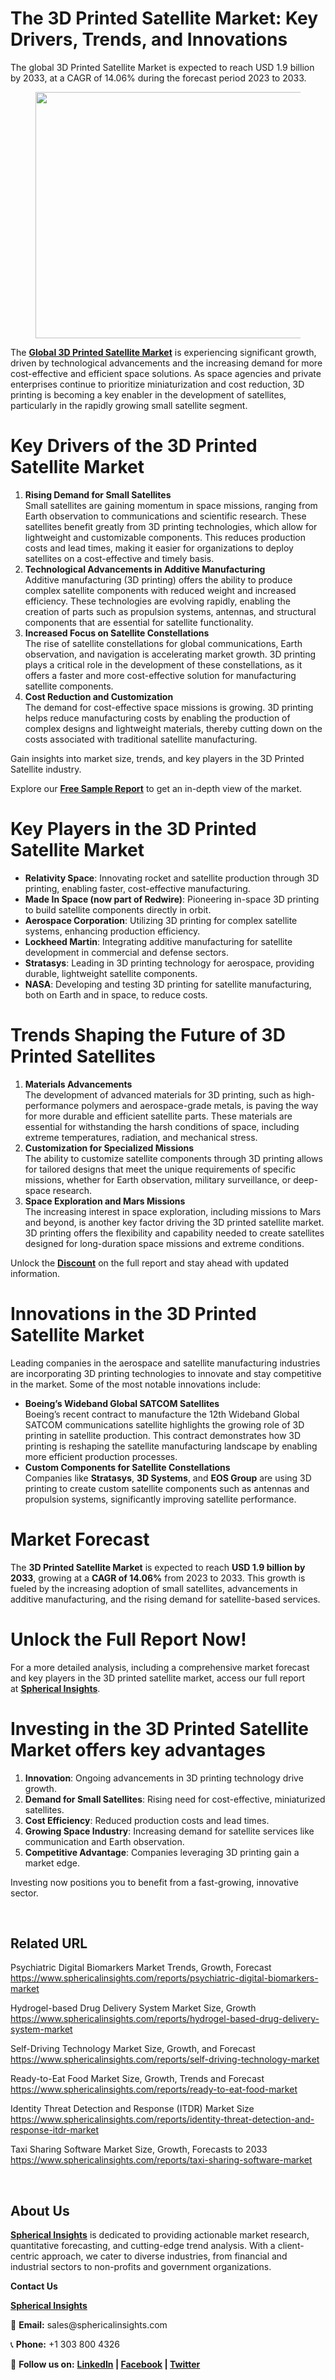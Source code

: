 <h1 id="235e" class="pw-post-title fo fp fq bf fr fs ft fu fv fw fx fy fz ga gb gc gd ge gf gg gh gi gj gk gl gm gn go gp gq bk" data-testid="storyTitle" data-selectable-paragraph="">The 3D Printed Satellite Market: Key Drivers, Trends, and Innovations</h1>
<div class="fj fk fl fm fn">
<div class="ab cb">
<div class="ci bh ev ew ex ey">
<p id="00c2" class="pw-post-body-paragraph la lb fq lc b ld le lf lg lh li lj lk ll lm ln lo lp lq lr ls lt lu lv lw lx fj bk" data-selectable-paragraph="">The global 3D Printed Satellite Market is expected to reach USD 1.9 billion by 2033, at a CAGR of 14.06% during the forecast period 2023 to 2033.</p>
<figure class="mb mc md me mf mg ly lz paragraph-image">
<div class="mh mi ed mj bh mk" tabindex="0">
<div class="ly lz ma"><picture><source srcset="https://miro.medium.com/v2/resize:fit:640/format:webp/1*MRsLwaQmMRV9X-0_QY7szg.jpeg 640w, https://miro.medium.com/v2/resize:fit:720/format:webp/1*MRsLwaQmMRV9X-0_QY7szg.jpeg 720w, https://miro.medium.com/v2/resize:fit:750/format:webp/1*MRsLwaQmMRV9X-0_QY7szg.jpeg 750w, https://miro.medium.com/v2/resize:fit:786/format:webp/1*MRsLwaQmMRV9X-0_QY7szg.jpeg 786w, https://miro.medium.com/v2/resize:fit:828/format:webp/1*MRsLwaQmMRV9X-0_QY7szg.jpeg 828w, https://miro.medium.com/v2/resize:fit:1100/format:webp/1*MRsLwaQmMRV9X-0_QY7szg.jpeg 1100w, https://miro.medium.com/v2/resize:fit:1400/format:webp/1*MRsLwaQmMRV9X-0_QY7szg.jpeg 1400w" type="image/webp" sizes="(min-resolution: 4dppx) and (max-width: 700px) 50vw, (-webkit-min-device-pixel-ratio: 4) and (max-width: 700px) 50vw, (min-resolution: 3dppx) and (max-width: 700px) 67vw, (-webkit-min-device-pixel-ratio: 3) and (max-width: 700px) 65vw, (min-resolution: 2.5dppx) and (max-width: 700px) 80vw, (-webkit-min-device-pixel-ratio: 2.5) and (max-width: 700px) 80vw, (min-resolution: 2dppx) and (max-width: 700px) 100vw, (-webkit-min-device-pixel-ratio: 2) and (max-width: 700px) 100vw, 700px" /><source srcset="https://miro.medium.com/v2/resize:fit:640/1*MRsLwaQmMRV9X-0_QY7szg.jpeg 640w, https://miro.medium.com/v2/resize:fit:720/1*MRsLwaQmMRV9X-0_QY7szg.jpeg 720w, https://miro.medium.com/v2/resize:fit:750/1*MRsLwaQmMRV9X-0_QY7szg.jpeg 750w, https://miro.medium.com/v2/resize:fit:786/1*MRsLwaQmMRV9X-0_QY7szg.jpeg 786w, https://miro.medium.com/v2/resize:fit:828/1*MRsLwaQmMRV9X-0_QY7szg.jpeg 828w, https://miro.medium.com/v2/resize:fit:1100/1*MRsLwaQmMRV9X-0_QY7szg.jpeg 1100w, https://miro.medium.com/v2/resize:fit:1400/1*MRsLwaQmMRV9X-0_QY7szg.jpeg 1400w" sizes="(min-resolution: 4dppx) and (max-width: 700px) 50vw, (-webkit-min-device-pixel-ratio: 4) and (max-width: 700px) 50vw, (min-resolution: 3dppx) and (max-width: 700px) 67vw, (-webkit-min-device-pixel-ratio: 3) and (max-width: 700px) 65vw, (min-resolution: 2.5dppx) and (max-width: 700px) 80vw, (-webkit-min-device-pixel-ratio: 2.5) and (max-width: 700px) 80vw, (min-resolution: 2dppx) and (max-width: 700px) 100vw, (-webkit-min-device-pixel-ratio: 2) and (max-width: 700px) 100vw, 700px" data-testid="og" /><img class="bh ki ml c" src="https://miro.medium.com/v2/resize:fit:945/1*MRsLwaQmMRV9X-0_QY7szg.jpeg" alt="" width="700" height="394" /></picture></div>
</div>
</figure>
<p id="a013" class="pw-post-body-paragraph la lb fq lc b ld le lf lg lh li lj lk ll lm ln lo lp lq lr ls lt lu lv lw lx fj bk" data-selectable-paragraph="">The&nbsp;<a class="af mm" href="https://www.sphericalinsights.com/reports/3d-printed-satellite-market" target="_blank" rel="noopener ugc nofollow"><strong class="lc fr">Global 3D Printed Satellite Market</strong></a>&nbsp;is experiencing significant growth, driven by technological advancements and the increasing demand for more cost-effective and efficient space solutions. As space agencies and private enterprises continue to prioritize miniaturization and cost reduction, 3D printing is becoming a key enabler in the development of satellites, particularly in the rapidly growing small satellite segment.</p>
<h1 id="8fa5" class="mn mo fq bf mp mq mr ms mt mu mv mw mx my mz na nb nc nd ne nf ng nh ni nj nk bk" data-selectable-paragraph="">Key Drivers of the 3D Printed Satellite Market</h1>
<ol class="">
<li id="75d3" class="la lb fq lc b ld nl lf lg lh nm lj lk ll nn ln lo lp no lr ls lt np lv lw lx nq nr ns bk" data-selectable-paragraph=""><strong class="lc fr">Rising Demand for Small Satellites</strong><br />Small satellites are gaining momentum in space missions, ranging from Earth observation to communications and scientific research. These satellites benefit greatly from 3D printing technologies, which allow for lightweight and customizable components. This reduces production costs and lead times, making it easier for organizations to deploy satellites on a cost-effective and timely basis.</li>
<li id="41a2" class="la lb fq lc b ld nt lf lg lh nu lj lk ll nv ln lo lp nw lr ls lt nx lv lw lx nq nr ns bk" data-selectable-paragraph=""><strong class="lc fr">Technological Advancements in Additive Manufacturing</strong><br />Additive manufacturing (3D printing) offers the ability to produce complex satellite components with reduced weight and increased efficiency. These technologies are evolving rapidly, enabling the creation of parts such as propulsion systems, antennas, and structural components that are essential for satellite functionality.</li>
<li id="ba13" class="la lb fq lc b ld nt lf lg lh nu lj lk ll nv ln lo lp nw lr ls lt nx lv lw lx nq nr ns bk" data-selectable-paragraph=""><strong class="lc fr">Increased Focus on Satellite Constellations</strong><br />The rise of satellite constellations for global communications, Earth observation, and navigation is accelerating market growth. 3D printing plays a critical role in the development of these constellations, as it offers a faster and more cost-effective solution for manufacturing satellite components.</li>
<li id="13e7" class="la lb fq lc b ld nt lf lg lh nu lj lk ll nv ln lo lp nw lr ls lt nx lv lw lx nq nr ns bk" data-selectable-paragraph=""><strong class="lc fr">Cost Reduction and Customization</strong><br />The demand for cost-effective space missions is growing. 3D printing helps reduce manufacturing costs by enabling the production of complex designs and lightweight materials, thereby cutting down on the costs associated with traditional satellite manufacturing.</li>
</ol>
<p id="604e" class="pw-post-body-paragraph la lb fq lc b ld le lf lg lh li lj lk ll lm ln lo lp lq lr ls lt lu lv lw lx fj bk" data-selectable-paragraph="">Gain insights into market size, trends, and key players in the 3D Printed Satellite industry.</p>
<p id="21bd" class="pw-post-body-paragraph la lb fq lc b ld le lf lg lh li lj lk ll lm ln lo lp lq lr ls lt lu lv lw lx fj bk" data-selectable-paragraph="">Explore our&nbsp;<a class="af mm" href="https://www.sphericalinsights.com/request-sample/7821" target="_blank" rel="noopener ugc nofollow"><strong class="lc fr">Free Sample Report</strong></a>&nbsp;to get an in-depth view of the market.</p>
<h1 id="9cae" class="mn mo fq bf mp mq mr ms mt mu mv mw mx my mz na nb nc nd ne nf ng nh ni nj nk bk" data-selectable-paragraph="">Key Players in the 3D Printed Satellite Market</h1>
<ul class="">
<li id="3e71" class="la lb fq lc b ld nl lf lg lh nm lj lk ll nn ln lo lp no lr ls lt np lv lw lx ny nr ns bk" data-selectable-paragraph=""><strong class="lc fr">Relativity Space</strong>: Innovating rocket and satellite production through 3D printing, enabling faster, cost-effective manufacturing.</li>
<li id="0577" class="la lb fq lc b ld nt lf lg lh nu lj lk ll nv ln lo lp nw lr ls lt nx lv lw lx ny nr ns bk" data-selectable-paragraph=""><strong class="lc fr">Made In Space (now part of Redwire)</strong>: Pioneering in-space 3D printing to build satellite components directly in orbit.</li>
<li id="6bdb" class="la lb fq lc b ld nt lf lg lh nu lj lk ll nv ln lo lp nw lr ls lt nx lv lw lx ny nr ns bk" data-selectable-paragraph=""><strong class="lc fr">Aerospace Corporation</strong>: Utilizing 3D printing for complex satellite systems, enhancing production efficiency.</li>
<li id="d0a6" class="la lb fq lc b ld nt lf lg lh nu lj lk ll nv ln lo lp nw lr ls lt nx lv lw lx ny nr ns bk" data-selectable-paragraph=""><strong class="lc fr">Lockheed Martin</strong>: Integrating additive manufacturing for satellite development in commercial and defense sectors.</li>
<li id="5f03" class="la lb fq lc b ld nt lf lg lh nu lj lk ll nv ln lo lp nw lr ls lt nx lv lw lx ny nr ns bk" data-selectable-paragraph=""><strong class="lc fr">Stratasys</strong>: Leading in 3D printing technology for aerospace, providing durable, lightweight satellite components.</li>
<li id="3c18" class="la lb fq lc b ld nt lf lg lh nu lj lk ll nv ln lo lp nw lr ls lt nx lv lw lx ny nr ns bk" data-selectable-paragraph=""><strong class="lc fr">NASA</strong>: Developing and testing 3D printing for satellite manufacturing, both on Earth and in space, to reduce costs.</li>
</ul>
<h1 id="c627" class="mn mo fq bf mp mq mr ms mt mu mv mw mx my mz na nb nc nd ne nf ng nh ni nj nk bk" data-selectable-paragraph="">Trends Shaping the Future of 3D Printed Satellites</h1>
<ol class="">
<li id="151d" class="la lb fq lc b ld nl lf lg lh nm lj lk ll nn ln lo lp no lr ls lt np lv lw lx nq nr ns bk" data-selectable-paragraph=""><strong class="lc fr">Materials Advancements</strong><br />The development of advanced materials for 3D printing, such as high-performance polymers and aerospace-grade metals, is paving the way for more durable and efficient satellite parts. These materials are essential for withstanding the harsh conditions of space, including extreme temperatures, radiation, and mechanical stress.</li>
<li id="f0d1" class="la lb fq lc b ld nt lf lg lh nu lj lk ll nv ln lo lp nw lr ls lt nx lv lw lx nq nr ns bk" data-selectable-paragraph=""><strong class="lc fr">Customization for Specialized Missions</strong><br />The ability to customize satellite components through 3D printing allows for tailored designs that meet the unique requirements of specific missions, whether for Earth observation, military surveillance, or deep-space research.</li>
<li id="c09d" class="la lb fq lc b ld nt lf lg lh nu lj lk ll nv ln lo lp nw lr ls lt nx lv lw lx nq nr ns bk" data-selectable-paragraph=""><strong class="lc fr">Space Exploration and Mars Missions</strong><br />The increasing interest in space exploration, including missions to Mars and beyond, is another key factor driving the 3D printed satellite market. 3D printing offers the flexibility and capability needed to create satellites designed for long-duration space missions and extreme conditions.</li>
</ol>
<p id="0bb6" class="pw-post-body-paragraph la lb fq lc b ld le lf lg lh li lj lk ll lm ln lo lp lq lr ls lt lu lv lw lx fj bk" data-selectable-paragraph="">Unlock the&nbsp;<a class="af mm" href="https://www.sphericalinsights.com/request-discount/7821" target="_blank" rel="noopener ugc nofollow"><strong class="lc fr">Discount</strong></a>&nbsp;on the full report and stay ahead with updated information.</p>
<h1 id="2c66" class="mn mo fq bf mp mq mr ms mt mu mv mw mx my mz na nb nc nd ne nf ng nh ni nj nk bk" data-selectable-paragraph="">Innovations in the 3D Printed Satellite Market</h1>
<p id="bec0" class="pw-post-body-paragraph la lb fq lc b ld nl lf lg lh nm lj lk ll nn ln lo lp no lr ls lt np lv lw lx fj bk" data-selectable-paragraph="">Leading companies in the aerospace and satellite manufacturing industries are incorporating 3D printing technologies to innovate and stay competitive in the market. Some of the most notable innovations include:</p>
<ul class="">
<li id="6659" class="la lb fq lc b ld le lf lg lh li lj lk ll lm ln lo lp lq lr ls lt lu lv lw lx ny nr ns bk" data-selectable-paragraph=""><strong class="lc fr">Boeing&rsquo;s Wideband Global SATCOM Satellites</strong><br />Boeing&rsquo;s recent contract to manufacture the 12th Wideband Global SATCOM communications satellite highlights the growing role of 3D printing in satellite production. This contract demonstrates how 3D printing is reshaping the satellite manufacturing landscape by enabling more efficient production processes.</li>
<li id="ea8a" class="la lb fq lc b ld nt lf lg lh nu lj lk ll nv ln lo lp nw lr ls lt nx lv lw lx ny nr ns bk" data-selectable-paragraph=""><strong class="lc fr">Custom Components for Satellite Constellations</strong><br />Companies like&nbsp;<strong class="lc fr">Stratasys</strong>,&nbsp;<strong class="lc fr">3D Systems</strong>, and&nbsp;<strong class="lc fr">EOS Group</strong>&nbsp;are using 3D printing to create custom satellite components such as antennas and propulsion systems, significantly improving satellite performance.</li>
</ul>
<h1 id="2a51" class="mn mo fq bf mp mq mr ms mt mu mv mw mx my mz na nb nc nd ne nf ng nh ni nj nk bk" data-selectable-paragraph="">Market Forecast</h1>
<p id="ae67" class="pw-post-body-paragraph la lb fq lc b ld nl lf lg lh nm lj lk ll nn ln lo lp no lr ls lt np lv lw lx fj bk" data-selectable-paragraph="">The&nbsp;<strong class="lc fr">3D Printed Satellite Market</strong>&nbsp;is expected to reach&nbsp;<strong class="lc fr">USD 1.9 billion by 2033</strong>, growing at a&nbsp;<strong class="lc fr">CAGR of 14.06%</strong>&nbsp;from 2023 to 2033. This growth is fueled by the increasing adoption of small satellites, advancements in additive manufacturing, and the rising demand for satellite-based services.</p>
<h1 id="9c48" class="mn mo fq bf mp mq mr ms mt mu mv mw mx my mz na nb nc nd ne nf ng nh ni nj nk bk" data-selectable-paragraph="">Unlock the Full Report Now!</h1>
<p id="9f55" class="pw-post-body-paragraph la lb fq lc b ld nl lf lg lh nm lj lk ll nn ln lo lp no lr ls lt np lv lw lx fj bk" data-selectable-paragraph="">For a more detailed analysis, including a comprehensive market forecast and key players in the 3D printed satellite market, access our full report at&nbsp;<a class="af mm" href="https://www.sphericalinsights.com/reports/3d-printed-satellite-market" target="_blank" rel="noopener ugc nofollow"><strong class="lc fr">Spherical Insights</strong></a>.</p>
<h1 id="15bf" class="mn mo fq bf mp mq mr ms mt mu mv mw mx my mz na nb nc nd ne nf ng nh ni nj nk bk" data-selectable-paragraph="">Investing in the 3D Printed Satellite Market offers key advantages</h1>
<ol class="">
<li id="35ec" class="la lb fq lc b ld nl lf lg lh nm lj lk ll nn ln lo lp no lr ls lt np lv lw lx nq nr ns bk" data-selectable-paragraph=""><strong class="lc fr">Innovation</strong>: Ongoing advancements in 3D printing technology drive growth.</li>
<li id="4ce5" class="la lb fq lc b ld nt lf lg lh nu lj lk ll nv ln lo lp nw lr ls lt nx lv lw lx nq nr ns bk" data-selectable-paragraph=""><strong class="lc fr">Demand for Small Satellites</strong>: Rising need for cost-effective, miniaturized satellites.</li>
<li id="8160" class="la lb fq lc b ld nt lf lg lh nu lj lk ll nv ln lo lp nw lr ls lt nx lv lw lx nq nr ns bk" data-selectable-paragraph=""><strong class="lc fr">Cost Efficiency</strong>: Reduced production costs and lead times.</li>
<li id="4e31" class="la lb fq lc b ld nt lf lg lh nu lj lk ll nv ln lo lp nw lr ls lt nx lv lw lx nq nr ns bk" data-selectable-paragraph=""><strong class="lc fr">Growing Space Industry</strong>: Increasing demand for satellite services like communication and Earth observation.</li>
<li id="36b4" class="la lb fq lc b ld nt lf lg lh nu lj lk ll nv ln lo lp nw lr ls lt nx lv lw lx nq nr ns bk" data-selectable-paragraph=""><strong class="lc fr">Competitive Advantage</strong>: Companies leveraging 3D printing gain a market edge.</li>
</ol>
<p id="0946" class="pw-post-body-paragraph la lb fq lc b ld le lf lg lh li lj lk ll lm ln lo lp lq lr ls lt lu lv lw lx fj bk" data-selectable-paragraph="">Investing now positions you to benefit from a fast-growing, innovative sector.</p>
</div>
</div>
</div>
<div class="ab cb nz oa ob oc">&nbsp;</div>
<div class="fj fk fl fm fn">
<div class="ab cb">
<div class="ci bh ev ew ex ey">
<h2 id="1e6d" class="oh mo fq bf mp oi oj ok mt ol om on mx ll oo op oq lp or os ot lt ou ov ow ox bk" data-selectable-paragraph="">Related URL</h2>
<p id="631b" class="pw-post-body-paragraph la lb fq lc b ld nl lf lg lh nm lj lk ll nn ln lo lp no lr ls lt np lv lw lx fj bk" data-selectable-paragraph="">Psychiatric Digital Biomarkers Market Trends, Growth, Forecast<br /><a class="af mm" href="https://www.sphericalinsights.com/reports/psychiatric-digital-biomarkers-market" target="_blank" rel="noopener ugc nofollow">https://www.sphericalinsights.com/reports/psychiatric-digital-biomarkers-market</a></p>
<p id="f8aa" class="pw-post-body-paragraph la lb fq lc b ld le lf lg lh li lj lk ll lm ln lo lp lq lr ls lt lu lv lw lx fj bk" data-selectable-paragraph="">Hydrogel-based Drug Delivery System Market Size, Growth<br /><a class="af mm" href="https://www.sphericalinsights.com/reports/hydrogel-based-drug-delivery-system-market" target="_blank" rel="noopener ugc nofollow">https://www.sphericalinsights.com/reports/hydrogel-based-drug-delivery-system-market</a></p>
<p id="3604" class="pw-post-body-paragraph la lb fq lc b ld le lf lg lh li lj lk ll lm ln lo lp lq lr ls lt lu lv lw lx fj bk" data-selectable-paragraph="">Self-Driving Technology Market Size, Growth, and Forecast<br /><a class="af mm" href="https://www.sphericalinsights.com/reports/self-driving-technology-market" target="_blank" rel="noopener ugc nofollow">https://www.sphericalinsights.com/reports/self-driving-technology-market</a></p>
<p id="db4d" class="pw-post-body-paragraph la lb fq lc b ld le lf lg lh li lj lk ll lm ln lo lp lq lr ls lt lu lv lw lx fj bk" data-selectable-paragraph="">Ready-to-Eat Food Market Size, Growth, Trends and Forecast<br /><a class="af mm" href="https://www.sphericalinsights.com/reports/ready-to-eat-food-market" target="_blank" rel="noopener ugc nofollow">https://www.sphericalinsights.com/reports/ready-to-eat-food-market</a></p>
<p id="6c5a" class="pw-post-body-paragraph la lb fq lc b ld le lf lg lh li lj lk ll lm ln lo lp lq lr ls lt lu lv lw lx fj bk" data-selectable-paragraph="">Identity Threat Detection and Response (ITDR) Market Size<br /><a class="af mm" href="https://www.sphericalinsights.com/reports/identity-threat-detection-and-response-itdr-market" target="_blank" rel="noopener ugc nofollow">https://www.sphericalinsights.com/reports/identity-threat-detection-and-response-itdr-market</a></p>
<p id="d7e1" class="pw-post-body-paragraph la lb fq lc b ld le lf lg lh li lj lk ll lm ln lo lp lq lr ls lt lu lv lw lx fj bk" data-selectable-paragraph="">Taxi Sharing Software Market Size, Growth, Forecasts to 2033<br /><a class="af mm" href="https://www.sphericalinsights.com/reports/taxi-sharing-software-market" target="_blank" rel="noopener ugc nofollow">https://www.sphericalinsights.com/reports/taxi-sharing-software-market</a></p>
</div>
</div>
</div>
<div class="ab cb nz oa ob oc">&nbsp;</div>
<div class="fj fk fl fm fn">
<div class="ab cb">
<div class="ci bh ev ew ex ey">
<h2 id="9ec4" class="oh mo fq bf mp oi oj ok mt ol om on mx ll oo op oq lp or os ot lt ou ov ow ox bk" data-selectable-paragraph="">About Us</h2>
<p id="e527" class="pw-post-body-paragraph la lb fq lc b ld nl lf lg lh nm lj lk ll nn ln lo lp no lr ls lt np lv lw lx fj bk" data-selectable-paragraph=""><a class="af mm" href="https://www.sphericalinsights.com/" target="_blank" rel="noopener ugc nofollow"><strong class="lc fr">Spherical Insights</strong></a>&nbsp;is dedicated to providing actionable market research, quantitative forecasting, and cutting-edge trend analysis. With a client-centric approach, we cater to diverse industries, from financial and industrial sectors to non-profits and government organizations.</p>
<p id="62d2" class="pw-post-body-paragraph la lb fq lc b ld le lf lg lh li lj lk ll lm ln lo lp lq lr ls lt lu lv lw lx fj bk" data-selectable-paragraph=""><strong class="lc fr">Contact Us</strong></p>
<p id="f260" class="pw-post-body-paragraph la lb fq lc b ld le lf lg lh li lj lk ll lm ln lo lp lq lr ls lt lu lv lw lx fj bk" data-selectable-paragraph=""><a class="af mm" href="https://www.sphericalinsights.com/" target="_blank" rel="noopener ugc nofollow"><strong class="lc fr">Spherical Insights</strong></a></p>
<p id="9d9b" class="pw-post-body-paragraph la lb fq lc b ld le lf lg lh li lj lk ll lm ln lo lp lq lr ls lt lu lv lw lx fj bk" data-selectable-paragraph="">📩&nbsp;<strong class="lc fr">Email:</strong>&nbsp;sales@sphericalinsights.com</p>
<p id="3baf" class="pw-post-body-paragraph la lb fq lc b ld le lf lg lh li lj lk ll lm ln lo lp lq lr ls lt lu lv lw lx fj bk" data-selectable-paragraph="">📞&nbsp;<strong class="lc fr">Phone:</strong>&nbsp;+1 303 800 4326</p>
<p id="421d" class="pw-post-body-paragraph la lb fq lc b ld le lf lg lh li lj lk ll lm ln lo lp lq lr ls lt lu lv lw lx fj bk" data-selectable-paragraph="">🔗&nbsp;<strong class="lc fr">Follow us on:</strong>&nbsp;<a class="af mm" href="https://www.linkedin.com/company/spherical-insight/" target="_blank" rel="noopener ugc nofollow"><strong class="lc fr">LinkedIn</strong></a><strong class="lc fr">&nbsp;|&nbsp;</strong><a class="af mm" href="https://www.facebook.com/sphericalinsights22" target="_blank" rel="noopener ugc nofollow"><strong class="lc fr">Facebook</strong></a><strong class="lc fr">&nbsp;|&nbsp;</strong><a class="af mm" href="https://twitter.com/SInsights_US" target="_blank" rel="noopener ugc nofollow"><strong class="lc fr">Twitter</strong></a></p>
</div>
</div>
</div>
